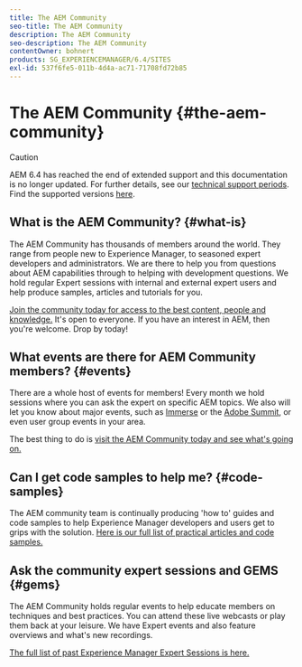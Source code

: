 ```yaml
---
title: The AEM Community
seo-title: The AEM Community
description: The AEM Community
seo-description: The AEM Community
contentOwner: bohnert
products: SG_EXPERIENCEMANAGER/6.4/SITES
exl-id: 537f6fe5-011b-4d4a-ac71-71708fd72b85
---
```

# The AEM Community {#the-aem-community}

>[!CAUTION]
>
>AEM 6.4 has reached the end of extended support and this documentation is no longer updated. For further details, see our [technical support periods](https://helpx.adobe.com/support/programs/eol-matrix.html). Find the supported versions [here](https://experienceleague.adobe.com/docs/).

## What is the AEM Community? {#what-is}

The AEM Community has thousands of members around the world. They range from people new to Experience Manager, to seasoned expert developers and administrators.  We are there to help you from questions about AEM capabilities through to helping with development questions. We hold regular Expert sessions with internal and external expert users and help produce samples, articles and tutorials for you.

[Join the community today for access to the best content, people and knowledge.](https://forums.adobe.com/community/experience-cloud/marketing-cloud/experience-manager) It's open to everyone. If you have an interest in AEM, then you're welcome. Drop by today!

## What events are there for AEM Community members? {#events}

There are a whole host of events for members! Every month we hold sessions where you can ask the expert on specific AEM topics. We also will let you know about major events, such as [Immerse](http://help-forums.adobe.com/content/adobeforums/en/experience-manager-forum/adobe-experience-manager.topic.html/forum__fb7p-the_immerseagendai.html) or the [Adobe Summit](http://summit.adobe.com/na/?promoid=6JMR7JQY&mv=other), or even user group events in your area.

The best thing to do is [visit the AEM Community today and see what's going on.](http://help-forums.adobe.com/content/adobeforums/en/experience-manager-forum/adobe-experience-manager.html)

## Can I get code samples to help me? {#code-samples}

The AEM community team is continually producing 'how to' guides and code samples to help Experience Manager developers and users get to grips with the solution. [Here is our full list of practical articles and code samples.](https://helpx.adobe.com/experience-manager/topics/how-to.html)

## Ask the community expert sessions and GEMS {#gems}

The AEM Community holds regular events to help educate members on techniques and best practices. You can attend these live webcasts or play them back at your leisure. We have Expert events and also feature overviews and what's new recordings.

[The full list of past Experience Manager Expert Sessions is here.](https://helpx.adobe.com/experience-manager/kt/eseminars/ask-the-expert/atace-index.html)
